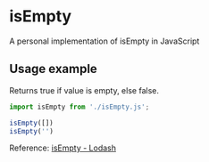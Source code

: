 # isEmpty
A personal implementation of isEmpty in JavaScript

## Usage example

Returns true if value is empty, else false.

```javascript
import isEmpty from './isEmpty.js';

isEmpty([])
isEmpty('')

```

Reference:
[isEmpty - Lodash](https://lodash.com/docs/4.17.11#isEmpty)

